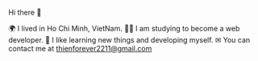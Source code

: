 Hi there 👋

🌍 I lived in Ho Chi Minh, VietNam.
👨‍💻 I am studying to become a web developer.
💪 I like learning new things and developing myself.
✉  You can contact me at thienforever2211@gmail.com

<!--
**thientran2211/thientran2211** is a ✨ _special_ ✨ repository because its `README.md` (this file) appears on your GitHub profile.

Here are some ideas to get you started:

- 🔭 I’m currently working on ...
- 🌱 I’m currently learning ...
- 👯 I’m looking to collaborate on ...
- 🤔 I’m looking for help with ...
- 💬 Ask me about ...
- 📫 How to reach me: ...
- 😄 Pronouns: ...
- ⚡ Fun fact: ...
-->
